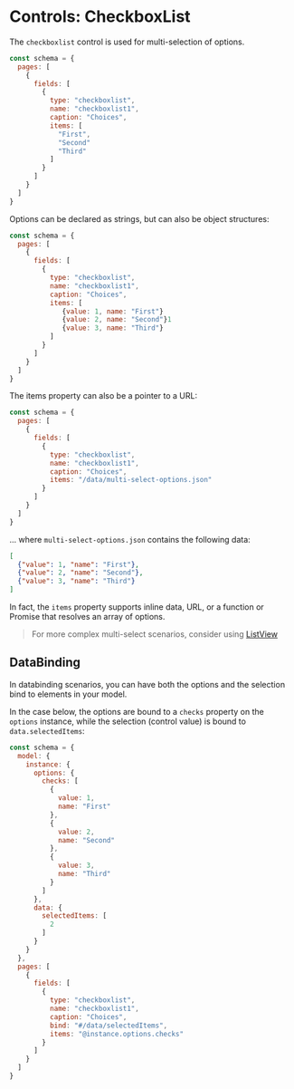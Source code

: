 # Controls: CheckboxList

The ```checkboxlist``` control is used for multi-selection of options.

```js
const schema = {
  pages: [
    {
      fields: [
        {
          type: "checkboxlist",
          name: "checkboxlist1",
          caption: "Choices",
          items: [
            "First",
            "Second"
            "Third"
          ]
        }
      ]
    }
  ]
}
```

Options can be declared as strings, but can also be object structures:

```js
const schema = {
  pages: [
    {
      fields: [
        {
          type: "checkboxlist",
          name: "checkboxlist1",
          caption: "Choices",
          items: [
             {value: 1, name: "First"}
             {value: 2, name: "Second"}1
             {value: 3, name: "Third"}
          ]
        }
      ]
    }
  ]
}
```

The items property can also be a pointer to a URL:

```js
const schema = {
  pages: [
    {
      fields: [
        {
          type: "checkboxlist",
          name: "checkboxlist1",
          caption: "Choices",
          items: "/data/multi-select-options.json"
        }
      ]
    }
  ]
}
```

... where ```multi-select-options.json``` contains the following data:

```json
[
  {"value": 1, "name": "First"},
  {"value": 2, "name": "Second"},
  {"value": 3, "name": "Third"}
]
```

In fact, the ```items``` property supports inline data, URL, or a function or Promise that resolves an array of options.

> For more complex multi-select scenarios, consider using [ListView](./listview-control.md)

## DataBinding

In databinding scenarios, you can have both the options and the selection bind to elements in your model.

In the case below, the options are bound to a ```checks``` property on the ```options``` instance, while the selection (control value) is bound to ```data.selectedItems```:

```js
const schema = {
  model: {
    instance: {
      options: {
        checks: [
          {
            value: 1,
            name: "First"
          },
          {
            value: 2,
            name: "Second"
          },
          {
            value: 3,
            name: "Third"
          }
        ]
      },
      data: {
        selectedItems: [
          2
        ]
      }
    }
  },
  pages: [
    {
      fields: [
        {
          type: "checkboxlist",
          name: "checkboxlist1",
          caption: "Choices",
          bind: "#/data/selectedItems",
          items: "@instance.options.checks"
        }
      ]
    }
  ]
}
```